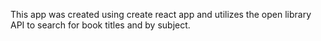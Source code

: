 This app was created using create react app and utilizes the open library API to search for book titles and by subject.

